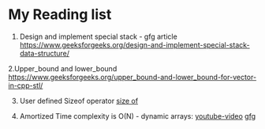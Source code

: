 # My Reading list

1. Design and implement special stack - gfg article
https://www.geeksforgeeks.org/design-and-implement-special-stack-data-structure/

2.Upper_bound and lower_bound
https://www.geeksforgeeks.org/upper_bound-and-lower_bound-for-vector-in-cpp-stl/

3. User defined Sizeof operator
[size of](https://www.geeksforgeeks.org/how-to-find-size-of-array-in-cc-without-using-sizeof-operator/)

4. Amortized Time complexity is O(N) - dynamic arrays:
[youtube-video](https://www.youtube.com/watch?v=MTl8djZFWE0) [gfg](https://www.geeksforgeeks.org/how-to-implement-our-own-vector-class-in-c/)
